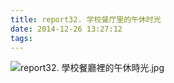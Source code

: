 ```yaml
---
title: report32. 学校餐厅里的午休时光
date: 2014-12-26 13:27:12
tags:
---
```

![report32. 學校餐廳裡的午休時光.jpg](https://i.loli.net/2018/03/23/5ab4b2d1b792c.jpg)
